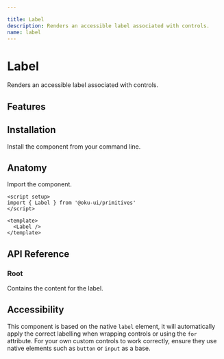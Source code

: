 ```yaml
---

title: Label
description: Renders an accessible label associated with controls.
name: label
---
```


# Label

<Description>
Renders an accessible label associated with controls.
</Description>

<ComponentPreview name="Label" />

## Features

<Highlights
  :features="[
    'Text selection is prevented when double clicking label.',
    'Supports nested controls.',
  ]"
/>

## Installation

Install the component from your command line.

<InstallationTabs value="@oku-ui/primitives" />

## Anatomy

Import the component.

```vue
<script setup>
import { Label } from '@oku-ui/primitives'
</script>

<template>
  <Label />
</template>
```

## API Reference

### Root

Contains the content for the label.

<!-- @include: @/meta/Label.md -->

## Accessibility

This component is based on the native `label` element, it will automatically apply the correct labelling when wrapping controls or using the `for` attribute. For your own custom controls to work correctly, ensure they use native elements such as `button` or `input` as a base.
